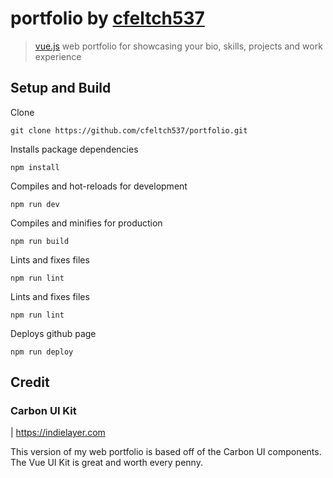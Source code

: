 # portfolio by [cfeltch537](https://github.com/cfeltch537)

> [vue.js](https://vuejs.org/) web portfolio for showcasing your bio, skills, projects and work experience

## Setup and Build

Clone
```
git clone https://github.com/cfeltch537/portfolio.git
```

Installs package dependencies
```
npm install
```

Compiles and hot-reloads for development
```
npm run dev
``` 

Compiles and minifies for production
```
npm run build
```

Lints and fixes files
```
npm run lint
```

Lints and fixes files
```
npm run lint
```

Deploys github page
```
npm run deploy
```

## Credit

### Carbon UI Kit
| https://indielayer.com

This version of my web portfolio is based off of the Carbon UI components. The Vue UI Kit is great and worth every penny.